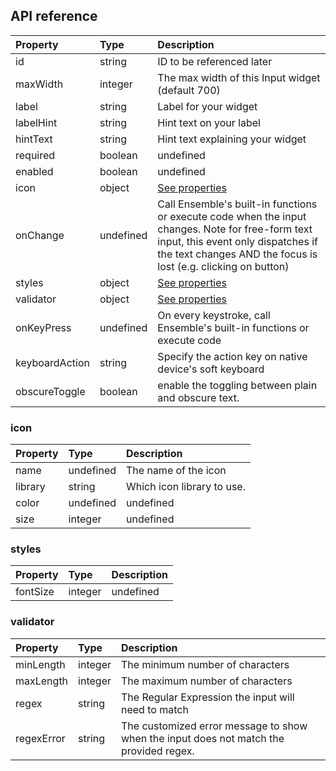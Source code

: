 ## API reference

| Property       | Type      | Description                                                                                                                                                                                              |
| :------------- | :-------- | :------------------------------------------------------------------------------------------------------------------------------------------------------------------------------------------------------- |
| id             | string    | ID to be referenced later                                                                                                                                                                                |
| maxWidth       | integer   | The max width of this Input widget (default 700)                                                                                                                                                         |
| label          | string    | Label for your widget                                                                                                                                                                                    |
| labelHint      | string    | Hint text on your label                                                                                                                                                                                  |
| hintText       | string    | Hint text explaining your widget                                                                                                                                                                         |
| required       | boolean   | undefined                                                                                                                                                                                                |
| enabled        | boolean   | undefined                                                                                                                                                                                                |
| icon           | object    | [See properties](#icon)                                                                                                                                                                                  |
| onChange       | undefined | Call Ensemble's built-in functions or execute code when the input changes. Note for free-form text input, this event only dispatches if the text changes AND the focus is lost (e.g. clicking on button) |
| styles         | object    | [See properties](#styles)                                                                                                                                                                                |
| validator      | object    | [See properties](#validator)                                                                                                                                                                             |
| onKeyPress     | undefined | On every keystroke, call Ensemble's built-in functions or execute code                                                                                                                                   |
| keyboardAction | string    | Specify the action key on native device's soft keyboard                                                                                                                                                  |
| obscureToggle  | boolean   | enable the toggling between plain and obscure text.                                                                                                                                                      |

### icon

| Property | Type      | Description                |
| :------- | :-------- | :------------------------- |
| name     | undefined | The name of the icon       |
| library  | string    | Which icon library to use. |
| color    | undefined | undefined                  |
| size     | integer   | undefined                  |

### styles

| Property | Type    | Description |
| :------- | :------ | :---------- |
| fontSize | integer | undefined   |

### validator

| Property   | Type    | Description                                                                            |
| :--------- | :------ | :------------------------------------------------------------------------------------- |
| minLength  | integer | The minimum number of characters                                                       |
| maxLength  | integer | The maximum number of characters                                                       |
| regex      | string  | The Regular Expression the input will need to match                                    |
| regexError | string  | The customized error message to show when the input does not match the provided regex. |
